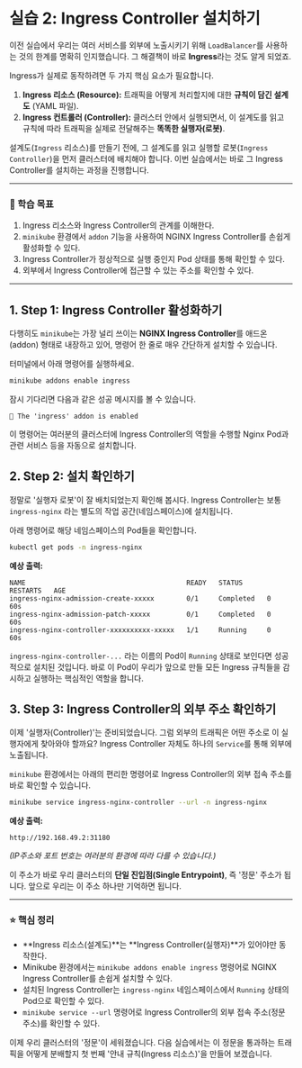 # 실습 2: Ingress Controller 설치하기

이전 실습에서 우리는 여러 서비스를 외부에 노출시키기 위해 `LoadBalancer`를 사용하는 것의 한계를 명확히 인지했습니다. 그 해결책이 바로 **Ingress**라는 것도 알게 되었죠.

Ingress가 실제로 동작하려면 두 가지 핵심 요소가 필요합니다.

1.  **Ingress 리소스 (Resource):** 트래픽을 어떻게 처리할지에 대한 **규칙이 담긴 설계도** (YAML 파일).
2.  **Ingress 컨트롤러 (Controller):** 클러스터 안에서 실행되면서, 이 설계도를 읽고 규칙에 따라 트래픽을 실제로 전달해주는 **똑똑한 실행자(로봇)**.

설계도(`Ingress` 리소스)를 만들기 전에, 그 설계도를 읽고 실행할 로봇(`Ingress Controller`)을 먼저 클러스터에 배치해야 합니다. 이번 실습에서는 바로 그 Ingress Controller를 설치하는 과정을 진행합니다.

---

### 🎯 학습 목표

1.  Ingress 리소스와 Ingress Controller의 관계를 이해한다.
2.  `minikube` 환경에서 `addon` 기능을 사용하여 NGINX Ingress Controller를 손쉽게 활성화할 수 있다.
3.  Ingress Controller가 정상적으로 실행 중인지 Pod 상태를 통해 확인할 수 있다.
4.  외부에서 Ingress Controller에 접근할 수 있는 주소를 확인할 수 있다.

---

## 1\. Step 1: Ingress Controller 활성화하기

다행히도 `minikube`는 가장 널리 쓰이는 **NGINX Ingress Controller**를 애드온(addon) 형태로 내장하고 있어, 명령어 한 줄로 매우 간단하게 설치할 수 있습니다.

터미널에서 아래 명령어를 실행하세요.

```bash
minikube addons enable ingress
```

잠시 기다리면 다음과 같은 성공 메시지를 볼 수 있습니다.

```
🌟 The 'ingress' addon is enabled
```

이 명령어는 여러분의 클러스터에 Ingress Controller의 역할을 수행할 Nginx Pod과 관련 서비스 등을 자동으로 설치합니다.

## 2\. Step 2: 설치 확인하기

정말로 '실행자 로봇'이 잘 배치되었는지 확인해 봅시다. Ingress Controller는 보통 `ingress-nginx` 라는 별도의 작업 공간(네임스페이스)에 설치됩니다.

아래 명령어로 해당 네임스페이스의 Pod들을 확인합니다.

```bash
kubectl get pods -n ingress-nginx
```

**예상 출력:**

```
NAME                                        READY   STATUS      RESTARTS   AGE
ingress-nginx-admission-create-xxxxx        0/1     Completed   0          60s
ingress-nginx-admission-patch-xxxxx         0/1     Completed   0          60s
ingress-nginx-controller-xxxxxxxxxx-xxxxx   1/1     Running     0          60s
```

`ingress-nginx-controller-...` 라는 이름의 Pod이 `Running` 상태로 보인다면 성공적으로 설치된 것입니다. 바로 이 Pod이 우리가 앞으로 만들 모든 Ingress 규칙들을 감시하고 실행하는 핵심적인 역할을 합니다.

## 3\. Step 3: Ingress Controller의 외부 주소 확인하기

이제 '실행자(Controller)'는 준비되었습니다. 그럼 외부의 트래픽은 어떤 주소로 이 실행자에게 찾아와야 할까요? Ingress Controller 자체도 하나의 `Service`를 통해 외부에 노출됩니다.

`minikube` 환경에서는 아래의 편리한 명령어로 Ingress Controller의 외부 접속 주소를 바로 확인할 수 있습니다.

```bash
minikube service ingress-nginx-controller --url -n ingress-nginx
```

**예상 출력:**

```
http://192.168.49.2:31180
```

_(IP주소와 포트 번호는 여러분의 환경에 따라 다를 수 있습니다.)_

이 주소가 바로 우리 클러스터의 **단일 진입점(Single Entrypoint)**, 즉 '정문' 주소가 됩니다. 앞으로 우리는 이 주소 하나만 기억하면 됩니다.

---

### ⭐ 핵심 정리

- \*\*Ingress 리소스(설계도)\*\*는 \*\*Ingress Controller(실행자)\*\*가 있어야만 동작한다.
- Minikube 환경에서는 `minikube addons enable ingress` 명령어로 NGINX Ingress Controller를 손쉽게 설치할 수 있다.
- 설치된 Ingress Controller는 `ingress-nginx` 네임스페이스에서 `Running` 상태의 Pod으로 확인할 수 있다.
- `minikube service --url` 명령어로 Ingress Controller의 외부 접속 주소(정문 주소)를 확인할 수 있다.

이제 우리 클러스터의 '정문'이 세워졌습니다. 다음 실습에서는 이 정문을 통과하는 트래픽을 어떻게 분배할지 첫 번째 '안내 규칙(Ingress 리소스)'을 만들어 보겠습니다.
